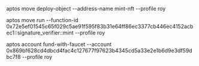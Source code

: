 



aptos move deploy-object --address-name mint-nft --profile roy

aptos move run --function-id 0x72e5ef01545c65f029c5ae91f595f83b31e64ff86ec3377cb446ec4152acbec1::signature_verifier::mint --profile roy

aptos account fund-with-faucet --account 0x869bf628cd4dbcd4fac4c127677f97623b4345cd5a33e2e1b6d9e3df59dbc7f8 --profile roy